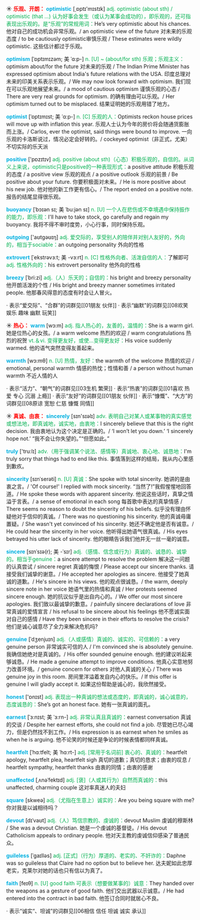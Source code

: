 ☀ <font color="red">**乐观、开朗：**</font>
<font color="sky blue">**optimistic**</font> [͵ɒptɪ'mɪstɪk] 
<font color="#00b050">adj. optimistic (about sth) / optimistic (that ...) 认为好事会发生（或认为某事会成功的），即乐观的，还可指表现出乐观的。是“乐观”的常规用词：</font>He’s very optimistic about his chances. 他对自己的成功机会非常乐观。/ an optimistic view of the future 对未来的乐观态度 / to be cautiously optimistic审慎乐观 / These estimates were wildly optimistic. 这些估计都过于乐观。
           
<font color="sky blue">**optimism**</font> [ˈɒptɪmɪzəm; 美 ˈɑ:p-]
<font color="#00b050">n. [U] ~ (about/for sth) 乐观；乐观主义：</font>optimism about/for the future 对未来的乐观 / The Indian Prime Minister has expressed optimism about India's future relations with the USA. 印度总理对未来的印美关系表示乐观。/ We may now look forward with optimism. 我们现在可以乐观地展望未来。/ a mood of cautious optimism 谨慎乐观的心态 / There are very real grounds for optimism. 的确有理由可以乐观。/ Her optimism turned out to be misplaced. 结果证明她的乐观用错了地方。

<font color="sky blue">**optimist**</font> [ˈɒptɪmɪst; 美 ˈɑ:p-]
<font color="#00b050">n. [C] 乐观的人：</font>Optimists reckon house prices will move up with inflation this year. 乐观人士认为今年的房价将会随通货膨胀而上涨。/ Carlos, ever the optimist, said things were bound to improve. 一向乐观的卡洛斯说过，情况必定会好转的。/ cockeyed optimist（非正式，尤美）不切实际的乐天派

<font color="sky blue">**positive**</font> ['pɒzɪtɪv] 
<font color="#00b050">adj. positive (about sth)（心态）积极乐观的，自信的。从词义上来说，optimistic只是positive的一种表现形式：</font>a positive attitude 积极乐观的态度 / a positive view 乐观的观点 / a positive outlook 乐观的前景 / Be positive about your future. 你要积极面对未来。/ He is more positive about his new job. 他对他的新工作更有信心。/ The report ended on a positive note. 报告的结尾显得很乐观。
           
<font color="sky blue">**buoyancy**</font> [ˈbɔɪən sɪ; 美 ˈbu:jən sɪ]
<font color="#00b050">n. [U] 一个人在悲伤或不幸境遇中保持振作的能力，即乐观：</font>I'll have to take stock, go carefully and regain my buoyancy. 我将不得不审时度势，小心行事，同时保持乐观。

<font color="sky blue">**outgoing**</font> ['aʊtɡəʊɪŋ] 
<font color="#00b050">adj. 爱交际的，享受别人的陪伴并对别人友好的，外向的，相当于sociable：</font>an outgoing personality 外向的性格
           
<font color="sky blue">**extrovert**</font> [ˈekstrəvɜ:t; 美 -vɜ:rt]
<font color="#00b050">n. [C] 性格外向者、活泼自信的人：</font>了解即可 <font color="#00b050">adj. 性格外向的：</font>his extrovert personality 他外向的性格          
           
<font color="sky blue">**breezy**</font> [ˈbri:zi]
<font color="#00b050">adj.（人）乐天的；自信的：</font>his bright and breezy personality 他开朗活泼的个性 / His bright and breezy manner sometimes irritated people. 他那春风得意的态度有时会让人冒火。

· 表示“爱交际”、“合群”的词群见[[01朋友 伙伴]]
· 表示“幽默”的词群见[[08欢笑 娱乐 趣味 幽默 玩笑]]

☀ <font color="red">**热心：**</font>
<font color="sky blue">**warm**</font> [wɔ:m] 
<font color="#00b050">adj. 指人热心的，友善的，温情的：</font>She is a warm girl. 她是位热心的女孩。/ a warm welcome 热烈的欢迎 / warm congratulations 热烈的祝贺 <font color="#00b050">vt.＆vi. 变得更友好，或使…变得更友好：</font>His voice suddenly warmed. 他的语气突然变得友善起来。

<font color="sky blue">**warmth**</font> [wɔ:mθ] 
<font color="#00b050">n. [U] 热情，友好：</font>the warmth of the welcome 热情的欢迎 / emotional, personal warmth 情感的热忱；性情和善 / a person without human warmth 不近人情的人

· 表示“活力”、“朝气”的词群见[[03生机 繁荣]]
· 表示“热衷”的词群见[[01喜欢 热爱 专心 沉溺 上瘾]]
· 表示“友好”的词群见[[01朋友 伙伴]]
· 表示“慷慨”、“大方”的词群见[[08原谅 宽恕 仁慈 慷慨 同情]]

☀ <font color="red">**真诚、由衷：**</font>
<font color="sky blue">**sincerely**</font> [sɪn'sɪəlɪ] 
<font color="#00b050">adv. 表明自己对某人或某事物的真实感觉或想法地，即真诚地，诚实地，由衷地：</font>I sincerely believe that this is the right decision. 我由衷地认为这个决定是正确的。/ ‘I won’t let you down.’ ‘I sincerely hope not.’ “我不会让你失望的。”“但愿如此。”

<font color="sky blue">**truly**</font> ['tru:lɪ] 
<font color="#00b050">adv.（用于强调某个说法、感情等）真诚地、衷心地、诚恳地：</font>I'm truly sorry that things had to end like this. 事情落到这样的结局，我从内心里感到歉疚。
    
<font color="sky blue">**sincerity**</font> [sɪnˈserəti]
<font color="#00b050">n. [U] 真诚：</font>She spoke with total sincerity. 她讲的是由衷之言。/ 'Of course!' I replied with mock sincerity. “当然了!”我假惺惺地回答道。/ He spoke these words with apparent sincerity. 他说这些话时，真挚之情溢于言表。/ a sense of emotional in each song 每首歌中表达的真挚情感 / There seems no reason to doubt the sincerity of his beliefs. 似乎没有理由怀疑他对于信仰的真诚。/ There was no questioning his sincerity. 他的真诚毋庸置疑。/ She wasn't yet convinced of his sincerity. 她还不确定他是否有诚意。/ He could hear the sincerity in her voice. 他听得出她语气很真诚。/ His eyes betrayed his utter lack of sincerity. 他的眼睛告诉我们他并无一丝一毫的诚意。

<font color="sky blue">**sincere**</font> [sɪnˈsɪə(r); 美 -ˈsɪr]
<font color="#00b050">adj.（感情、信念或行为）真诚的、诚恳的、诚挚的。相当于genuine：</font>a sincere attempt to resolve the problem 解决这一问题的认真尝试 / sincere regret 真诚的悔恨 / Please accept our sincere thanks. 请接受我们诚挚的谢意。/ He accepted her apologies as sincere. 他接受了她真诚的道歉。/ He's sincere in his views. 他的观点很诚恳。/ the warm, deeply sincere note in her voice 她语气里的热情和真诚 / Her protests seemed sincere enough. 她的抗议似乎是出自内心的。/ We offer our most sincere apologies. 我们致以最诚挚的歉意。/ painfully sincere declarations of love 非常真诚的爱情宣言 / his refusal to be sincere about his feelings 他不愿诚实面对自己的感情 / Have they been sincere in their efforts to resolve the crisis? 他们是诚心诚意尽了全力来解决危机吗?
  
<font color="sky blue">**genuine**</font> [ˈdʒenjuɪn]
<font color="#00b050">adj.（人或感情）真诚的、诚实的、可信赖的：</font>a very genuine person 非常诚实可信的人 / I'm convinced she is absolutely genuine. 我确信她绝对是真诚的。/ His offer sounded genuine enough. 他的建议听起来够诚恳。/ He made a genuine attempt to improve conditions. 他真心实意地努力改善环境。/ genuine concern for others 对他人真诚的关心 / There was genuine joy in this room. 房间里洋溢着发自内心的快乐。/ If this offer is genuine I will gladly accept it. 如果这份帮助是诚心的，我欣然接受。

<font color="sky blue">**honest**</font> ['ɒnɪst] 
<font color="#00b050">adj. 表现出一种真诚的想法或态度的，即真诚的，诚心诚意的，态度诚恳的：</font>She’s got an honest face. 她有一张真诚的面孔。
           
<font color="sky blue">**earnest**</font> [ˈɜ:nɪst; 美 ˈɜ:rn-]
<font color="#00b050">adj. 非常认真且真诚的：</font>earnest conversation 真诚的交谈 / Despite her earnest efforts, she could not find a job. 尽管她已尽心竭力，但是仍然找不到工作。/ His expression is as earnest when he smiles as when he is arguing. 他不论笑的时候还是争论的时候表情都同样真诚。
           
<font color="sky blue">**heartfelt**</font> [ˈhɑ:tfelt; 美 ˈhɑ:rt-]
<font color="#00b050">adj. [常用于名词前] 衷心的、真诚的：</font>heartfelt apology, heartfelt plea, heartfelt sigh 真切的道歉；真切的恳求；由衷的叹息 / heartfelt sympathy, heartfelt thanks 由衷的同情；由衷的感谢
           
<font color="sky blue">**unaffected**</font> [ˌʌnəˈfektɪd]
<font color="#00b050">adj. [褒]（人或其行为）自然而真诚的：</font>this unaffected, charming couple 这对率真迷人的夫妇

<font color="sky blue">**square**</font> [skweə] 
<font color="#00b050">adj.（尤指在生意上）诚实的：</font>Are you being square with me? 你对我是以诚相待吗？
           
<font color="sky blue">**devout**</font> [dɪˈvaʊt]
<font color="#00b050">adj.（人）笃信宗教的、虔诚的：</font>devout Muslim 虔诚的穆斯林 / She was a devout Christian. 她是一个虔诚的基督徒。/ His devout Catholicism appeals to ordinary people. 他对天主教的虔诚信仰感染了普通民众。
           
<font color="sky blue">**guileless**</font> [ˈgaɪlləs]
<font color="#00b050">adj. [正式]（行为）厚道的、老实的、不奸诈的：</font>Daphne was so guileless that Claire had no option but to believe her. 达夫妮如此忠厚老实，克莱尔对她的话也只有信以为真了。

<font color="sky blue">**faith**</font> [feɪθ] 
<font color="#00b050">n. [U] good faith 可表示（想要做某事的）诚意：</font>They handed over the weapons as a gesture of good faith. 他们交出武器以示诚意。/ He had entered into the contract in bad faith. 他签订合同时就居心不良。

· 表示“诚实“、坦诚”的词群见[[06相信 信任 坦诚 诚实 承认]]
